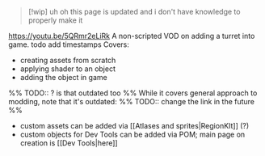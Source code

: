 > [!wip] uh oh this page is updated
> and i don't have knowledge to properly make it

https://youtu.be/5QRmr2eLiRk
A non-scripted VOD on adding a turret into game.
todo add timestamps
Covers:
- creating assets from scratch
- applying shader to an object
- adding the object in game

%% TODO:: ? is that outdated too %%
While it covers general approach to modding, note that it's outdated:
%% TODO:: change the link in the future %%
- custom assets can be added via [[Atlases and sprites|RegionKIt]] (?)
- custom objects for Dev Tools can be added via POM; main page on creation is [[Dev Tools|here]]


